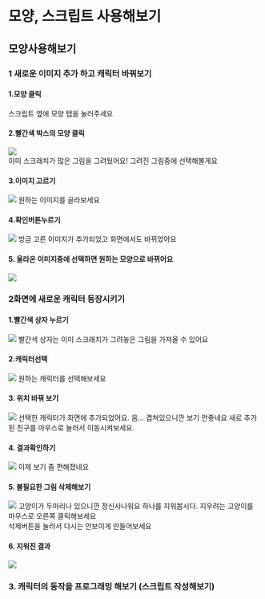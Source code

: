 # 모양, 스크립트 사용해보기

## 모양사용해보기


### 1 새로운 이미지 추가 하고 캐릭터 바꿔보기
  
#### 1.모양 클릭
스크립트 옆에 모양 탭을 눌러주세요
#### 2.빨간색 박스의 모양 클릭
<image src = https://github.com/kuj0210/coding-for-Elementary-student/blob/master/Chapter2/IMGAE/1.1%EA%B8%B0%EB%B3%B8%EB%AA%A8%EC%96%91.PNG><br/>
이미 스크래치가 많은 그림을 그려뒀어요! 그려진 그림중에 선택해볼게요
  
#### 3.이미지 고르기
<image src = https://github.com/kuj0210/coding-for-Elementary-student/blob/master/Chapter2/IMGAE/1.2%EB%8B%A4%EC%96%91%ED%95%9C%EB%AA%A8%EC%96%91%EB%93%A4.PNG>
원하는 이미지를 골라보세요
  
#### 4.확인버튼누르기
<image src = https://github.com/kuj0210/coding-for-Elementary-student/blob/master/Chapter2/IMGAE/1.2%EB%8B%A4%EC%96%91%ED%95%9C%EB%AA%A8%EC%96%91%EB%93%A4%EA%B2%B0%EA%B3%BC.PNG>
방금 고른 이미지가 추가되었고 화면에서도 바뀌었어요
  
####  5. 올라온 이미지중에 선택하면 원하는 모양으로 바뀌어요
<image src = https://github.com/kuj0210/coding-for-Elementary-student/blob/master/Chapter2/IMGAE/1.2%EB%8B%A4%EB%A5%B8%EB%AA%A8%EC%96%91%EC%84%A0%ED%83%9D.PNG>

### 2화면에 새로운 캐릭터 등장시키기

#### 1.빨간색 상자 누르기
<image src = https://github.com/kuj0210/coding-for-Elementary-student/blob/master/Chapter2/IMGAE/1.4%EC%BA%90%EB%A6%AD%ED%84%B0%EC%B6%94%EA%B0%80.png>
빨간색 상자는 이미 스크래치가 그려놓은 그림을 가져올 수 있어요

#### 2.캐릭터선택
<image src =https://github.com/kuj0210/coding-for-Elementary-student/blob/master/Chapter2/IMGAE/1.3%EC%BA%90%EB%A6%AD%ED%84%B0%EC%84%A0%ED%83%9D.png>
원하는 캐릭터를 선택해보세요  
  
#### 3. 위치 바꿔 보기
<image src= https://github.com/kuj0210/coding-for-Elementary-student/blob/master/Chapter2/IMGAE/1.5%EC%BA%90%EB%A6%AD%ED%84%B0%EC%B6%94%EA%B0%80%EC%99%84%EB%A3%8C.png>
선택한 캐릭터가 화면에 추가되었어요. 음... 겹쳐있으니깐 보기 안좋네요 새로 추가된 친구를 마우스로 눌러서 이동시켜보세요.
  
#### 4. 결과확인하기
<image src =https://github.com/kuj0210/coding-for-Elementary-student/blob/master/Chapter2/IMGAE/1.6%EA%B7%B8%EB%A6%BC%ED%81%B4%EB%A6%AD%EC%9D%B4%EB%8F%99.png>
이제 보기 좀 편해졌네요

#### 5. 불필요한 그림 삭제해보기
<image src = https://github.com/kuj0210/coding-for-Elementary-student/blob/master/Chapter2/IMGAE/1.7%EC%82%AD%EC%A0%9C%ED%95%98%EA%B8%B0.PNG>
고양이가 두마리나 있으니깐 정신사나워요 하나를 지워봅시다. 지우려는 고양이를 마우스로 오른쪽 클릭해보세요<br/>
삭제버튼을 눌러서 다시는 안보이게 만들어보세요
  
#### 6. 지워진 결과
<image src =https://github.com/kuj0210/coding-for-Elementary-student/blob/master/Chapter2/IMGAE/1.8%EC%82%AD%EC%A0%9C%EC%99%84%EB%A3%8C.PNG>
 
 
### 3. 캐릭터의 동작을 프로그래밍 해보기 (스크립트 작성해보기)
